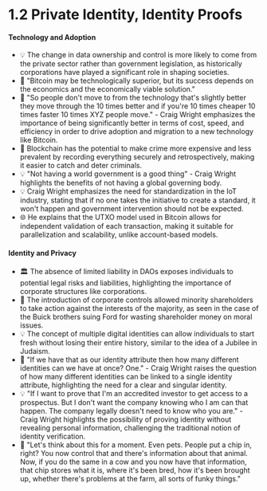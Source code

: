 # 1.2 Private Identity, Identity Proofs

#### Technology and Adoption

* 💡 The change in data ownership and control is more likely to come from the private sector rather than government legislation, as historically corporations have played a significant role in shaping societies.
* 🤔 "Bitcoin may be technologically superior, but its success depends on the economics and the economically viable solution."
* 💭 "So people don't move to from the technology that's slightly better they move through the 10 times better and if you're 10 times cheaper 10 times faster 10 times XYZ people move." - Craig Wright emphasizes the importance of being significantly better in terms of cost, speed, and efficiency in order to drive adoption and migration to a new technology like Bitcoin.
* 💭 Blockchain has the potential to make crime more expensive and less prevalent by recording everything securely and retrospectively, making it easier to catch and deter criminals.
* 💡 "Not having a world government is a good thing" - Craig Wright highlights the benefits of not having a global governing body.
* 💡 Craig Wright emphasizes the need for standardization in the IoT industry, stating that if no one takes the initiative to create a standard, it won't happen and government intervention should not be expected.
* 🌐 He explains that the UTXO model used in Bitcoin allows for independent validation of each transaction, making it suitable for parallelization and scalability, unlike account-based models.

#### Identity and Privacy

* 🏛️ The absence of limited liability in DAOs exposes individuals to potential legal risks and liabilities, highlighting the importance of corporate structures like corporations.
* 💼 The introduction of corporate controls allowed minority shareholders to take action against the interests of the majority, as seen in the case of the Buick brothers suing Ford for wasting shareholder money on moral issues.
* 💡 The concept of multiple digital identities can allow individuals to start fresh without losing their entire history, similar to the idea of a Jubilee in Judaism.
* 💭 "If we have that as our identity attribute then how many different identities can we have at once? One." - Craig Wright raises the question of how many different identities can be linked to a single identity attribute, highlighting the need for a clear and singular identity.
* 💡 "If I want to prove that I'm an accredited investor to get access to a prospectus. But I don't want the company knowing who I am can that happen. The company legally doesn't need to know who you are." - Craig Wright highlights the possibility of proving identity without revealing personal information, challenging the traditional notion of identity verification.
* 🐄 "Let's think about this for a moment. Even pets. People put a chip in, right? You now control that and there's information about that animal. Now, if you do the same in a cow and you now have that information, that chip stores what it is, where it's been bred, how it's been brought up, whether there's problems at the farm, all sorts of funky things."
